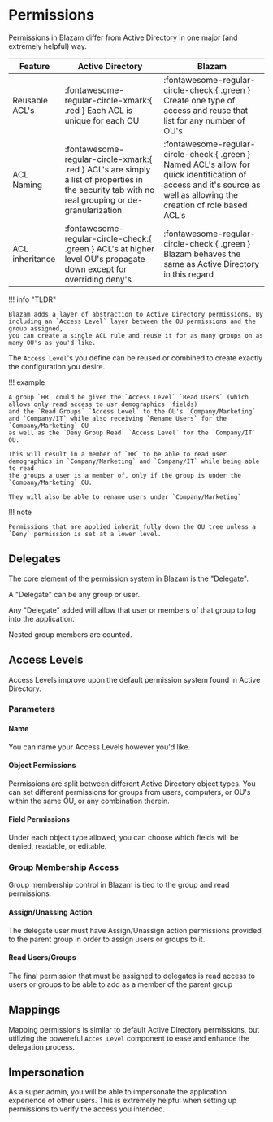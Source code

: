 ﻿# Permissions
Permissions in Blazam differ from Active Directory in one major (and extremely helpful) way.

|Feature |  Active Directory | Blazam |
| ----------- | ------------------------------------ | - |
| Reusable ACL's      | :fontawesome-regular-circle-xmark:{ .red } Each ACL is unique for each OU  | :fontawesome-regular-circle-check:{ .green } Create one type of access and reuse that list for any number of OU's |
| ACL Naming          | :fontawesome-regular-circle-xmark:{ .red } ACL's are simply a list of properties in the security tab with no real grouping or de-granularization | :fontawesome-regular-circle-check:{ .green } Named ACL's allow for quick identification of access and it's source as well as allowing the creation of role based ACL's |
| ACL inheritance     | :fontawesome-regular-circle-check:{ .green } ACL's at higher level OU's propagate down except for overriding deny's | :fontawesome-regular-circle-check:{ .green } Blazam behaves the same as Active Directory in this regard |

!!! info "TLDR"

	Blazam adds a layer of abstraction to Active Directory permissions. By including an `Access Level` layer between the OU permissions and the group assigned,
	you can create a single ACL rule and reuse it for as many groups on as many OU's as you'd like.

The `Access Level`'s you define can be reused or combined to create exactly the configuration you desire.

!!! example

	A group `HR` could be given the `Access Level` `Read Users` (which allows only read access to usr demographics  fields)
	and the `Read Groups` `Access Level` to the OU's `Company/Marketing` and `Company/IT` while also receiving `Rename Users` for the `Company/Marketing` OU
	as well as the `Deny Group Read` `Access Level` for the `Company/IT` OU.

	This will result in a member of `HR` to be able to read user demographics in `Company/Marketing` and `Company/IT` while being able to read
	the groups a user is a member of, only if the group is under the `Company/Marketing` OU.

	They will also be able to rename users under `Company/Marketing`


!!! note

	Permissions that are applied inherit fully down the OU tree unless a `Deny` permission is set at a lower level.

## Delegates
The core element of the permission system in Blazam is the "Delegate".

A "Delegate" can be any group or user.

Any "Delegate" added will allow that user or members of that group to log into the application.

Nested group members are counted.

## Access Levels
Access Levels improve upon the default permission system found in Active Directory.

### Parameters
#### Name
You can name your Access Levels however you'd like.
#### Object Permissions
Permissions are split between different Active Directory object types. You can set different permissions
for groups from users, computers, or OU's within the same OU, or any combination therein.
#### Field Permissions
Under each object type allowed, you can choose which fields will be denied, readable, or editable.

### Group Membership Access
Group membership control in Blazam is tied to the group and read permissions.
#### Assign/Unassing Action
The delegate user must have Assign/Unassign action permissions provided to the parent group in order to assign users or groups to it.
#### Read Users/Groups
The final permission that must be assigned to delegates is read access to users or groups to be able to add as a member of the parent group
## Mappings
Mapping permissions is similar to default Active Directory permissions, but utilizing the powereful `Acces Level`
component to ease and enhance the delegation process.

## Impersonation
As a super admin, you will be able to impersonate the application experience of other users.
This is extremely helpful when setting up permissions to verify the access you intended.